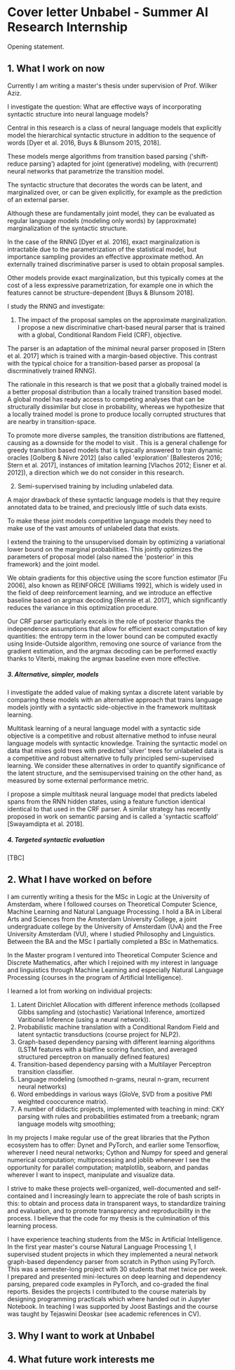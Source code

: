 # Cover letter Unbabel - Summer AI Research Internship

Opening statement.

## 1. What I work on now
Currently I am writing a master's thesis under supervision of Prof. Wilker Aziz.

I investigate the question: What are effective ways of incorporating syntactic structure into neural language models?

Central in this research is a class of neural language models that explicitly model the hierarchical syntactic structure in addition to the sequence of words [Dyer et al. 2016, Buys & Blunsom 2015, 2018].

These models merge algorithms from transition based parsing ('shift-reduce parsing') adapted for joint (generative) modeling, with (recurrent) neural networks that parametrize the transition model.

The syntactic structure that decorates the words can be latent, and marginalized over, or can be given explicitly, for example as the prediction of an external parser.

Although these are fundamentally joint model, they can be evaluated as regular language models (modeling only words) by (approximate) marginalization of the syntactic structure.


In the case of the RNNG [Dyer et al. 2016], exact marginalization is intractable due to the parametrization of the statistical model, but importance sampling provides an effective approximate method. An externally trained discriminative parser is used to obtain proposal samples.

Other models provide exact marginalization, but this typically comes at the cost of a less expressive parametrization, for example one in which the features cannot be structure-dependent [Buys & Blunsom 2018].


I study the RNNG and investigate:

1. The impact of the proposal samples on the approximate marginalization. I propose a new discriminative chart-based neural parser that is trained with a global, Conditional Random Field (CRF), objective.



The parser is an adaptation of the minimal neural parser proposed in [Stern et al. 2017] which is trained with a margin-based objective. This contrast with the typical choice for a transition-based parser as proposal (a discrminatively trained RNNG).

The rationale in this research is that we posit that a globally trained model is a better proposal distribution than a locally trained transition based model. A global model has ready access to competing analyses that can be structurally dissimilar but close in probability, whereas we hypothesize that a locally trained model is prone to produce locally corrupted structures that are nearby in transition-space.

To promote more diverse samples, the transition distributions are flattened, causing as a downside for the model to visit . This is a general challenge for greedy transition based models that is typically answered to train dynamic oracles [Golberg & Nivre 2012] (also called 'exploration' [Ballesteros 2016; Stern et al. 2017], instances of imitation learning [Vlachos 2012; Eisner et al. 2012]), a direction which we do not consider in this research.

2. Semi-supervised training by including unlabeled data.

A major drawback of these syntactic language models is that they require annotated data to be trained, and preciously little of such data exists.

To make these joint models competitive language models they need to make use of the vast amounts of unlabeled data that exists.

I extend the training to the unsupervised domain by optimizing a variational lower bound on the marginal probabilities. This jointly optimizes the parameters of proposal model (also named the 'posterior' in this framework) and the joint model.

We obtain gradients for this objective using the score function estimator [Fu 2006], also known as REINFORCE [Williams 1992], which is widely used in the field of deep reinforcement learning, and we introduce an effective baseline based on argmax decoding [Rennie et al. 2017], which significantly reduces the variance in this optimization procedure.

Our CRF parser particularly excels in the role of posterior thanks the independence assumptions that allow for efficient exact computation of key quantities: the entropy term in the lower bound can be computed exactly using Inside-Outside algorithm, removing one source of variance from the gradient estimation, and the argmax decoding can be performed exactly thanks to Viterbi, making the argmax baseline even more effective.

##### 3. Alternative, simpler, models
I investigate the added value of making syntax a discrete latent variable by comparing these models with an alternative approach that trains language models jointly with a syntactic side-objective in the framework multitask learning.

Multitask learning of a neural language model with a syntactic side objective is a competitive and robust alternative method to infuse neural language models with syntactic knowledge. Training the syntactic model on data that mixes gold trees with predicted 'silver' trees for unlabeled data is a competitive and robust alternative to fully principled semi-supervised learning. We consider these alternatives in order to quantify significance of the latent structure, and the semisupervised training on the other hand, as measured by some external performance metric.

I propose a simple multitask neural language model that predicts labeled spans from the RNN hidden states, using a feature function identical identical to that used in the CRF parser. A similar strategy has recently proposed in work on semantic parsing and is called a 'syntactic scaffold' [Swayamdipta et al. 2018].

##### 4. Targeted syntactic evaluation
[TBC]



## 2. What I have worked on before
I am currently writing a thesis for the MSc in Logic at the University of Amsterdam, where I followed courses on Theoretical Computer Science, Machine Learning and Natural Language Processing. I hold a BA in Liberal Arts and Sciences from the Amsterdam University College, a joint undergraduate college by the University of Amsterdam (UvA) and the Free University Amsterdam (VU), where I studied Philosophy and Linguistics. Between the BA and the MSc I partially completed a BSc in Mathematics.

In the Master program I ventured into Theoretical Computer Science and Discrete Mathematics, after which I rejoined with my interest in language and linguistics through Machine Learning and especially Natural Language Processing (courses in the program of Artificial Intelligence).

I learned a lot from working on individual projects:

1. Latent Dirichlet Allocation with different inference methods (collapsed Gibbs sampling and (stochastic) Variational Inference, amortized Varitional Inference (using a neural network)).
2. Probabilistic machine translation with a Conditional Random Field and latent syntactic transductions (course project for NLP2).
3. Graph-based dependency parsing with different learning algorithms (LSTM features with a biaffine scoring function, and averaged structured perceptron on manually defined features)
4. Transition-based dependency parsing with a Multilayer Perceptron transition classifier.
5. Language modeling (smoothed n-grams, neural n-gram, recurrent neural networks)
6. Word embeddings in various ways (GloVe, SVD from a positive PMI weighted cooccurence matrix).
7. A number of didactic projects, implemented with teaching in mind: CKY parsing with rules and probabilities estimated from a treebank; ngram language models witg smoothing;

In my projects I make regular use of the great libraries that the Python ecosystem has to offer: Dynet and PyTorch, and earlier some Tensorflow, wherever I need neural networks; Cython and Numpy for speed and general numerical computation; multiprocessing and joblib whenever I see the opportunity for parallel computation; matplotlib, seaborn, and pandas wherever I want to inspect, manipulate and visualize data.

I strive to make these projects well-organized, well-documented and self-contained and I increasingly learn to appreciate the role of bash scripts in this: to obtain and process data in transparent ways, to standardize training and evaluation, and to promote transparency and reproducibility in the process. I believe that the code for my thesis is the culmination of this learning process.

I have experience teaching students from the MSc in Artificial Intelligence. In the first year master's course Natural Language Processing 1, I supervised student projects in which they implemented a neural network graph-based dependency parser from scratch in Python using PyTorch. This was a semester-long project with 30 students that met twice per week. I prepared and presented mini-lectures on deep learning and dependency parsing, prepared code examples in PyTorch, and co-graded the final reports. Besides the projects I contributed to the course materials by designing programming practicals which where handed out in Jupyter Notebook. In teaching I was supported by Joost Bastings and the course was taught by Tejaswini Deoskar (see academic references in CV).


## 3. Why I want to work at Unbabel




## 4. What future work interests me
